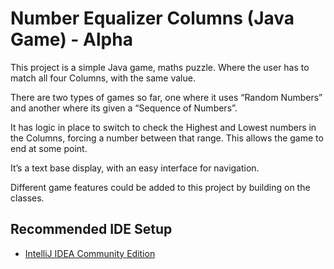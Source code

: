 # Number Equalizer Columns (Java Game) - Alpha
This project is a simple Java game, maths puzzle. Where the user has to match all four Columns, with the same value.

There are two types of games so far, one where it uses “Random Numbers” and another where its given a “Sequence of Numbers”.

It has logic in place to switch to check the Highest and Lowest numbers in the Columns, forcing a number between that range. This allows the game to end at some point.

It’s a text base display, with an easy interface for navigation.

Different game features could be added to this project by building on the classes.

## Recommended IDE Setup

- [IntelliJ IDEA Community Edition](https://www.jetbrains.com/idea/download)
